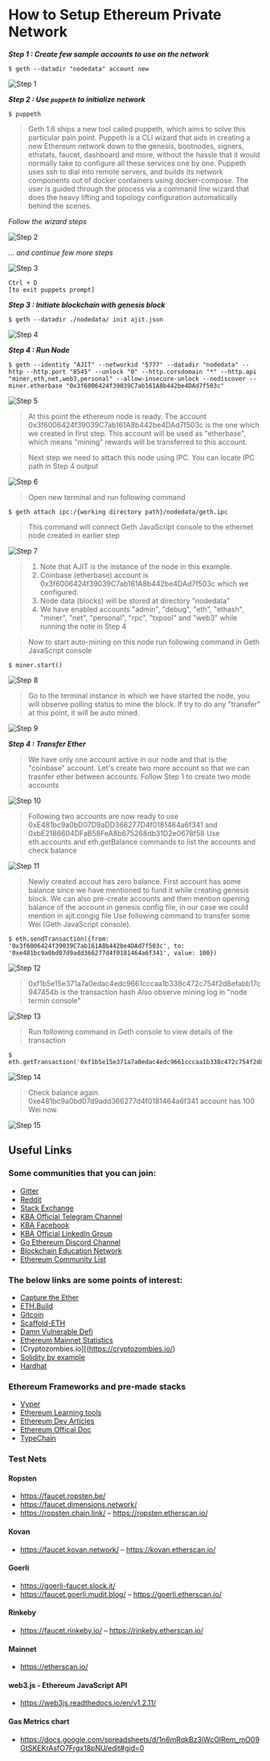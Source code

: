 # How to Setup Ethereum Private Network #

***Step 1 : Create few sample accounts to use on the network***

    $ geth --datadir "nodedata" account new

![Step 1](/assets/Step1.png)

***Step 2 : Use `puppeth` to initialize network***

    $ puppeth

> Geth 1.6 ships a new tool called puppeth, which aims to solve this particular pain point. Puppeth is a CLI wizard that aids in creating a new Ethereum network down to the genesis, bootnodes, signers, ethstats, faucet, dashboard and more, without the hassle that it would normally take to configure all these services one by one. Puppeth uses ssh to dial into remote servers, and builds its network components out of docker containers using docker-compose. The user is guided through the process via a command line wizard that does the heavy lifting and topology configuration automatically behind the scenes.


    
*Follow the wizard steps*

![Step 2](/assets/Step2.png) 

*... and continue few more steps*

![Step 3](/assets/Step3.png) 

    Ctrl + D 
    [to exit puppets prompt]


***Step 3 : Initiate blockchain with genesis block***

    $ geth --datadir ./nodedata/ init ajit.json

![Step 4](/assets/Step4.png)


***Step 4 : Run Node***

    $ geth --identity "AJIT" --networkid "5777" --datadir "nodedata" --http --http.port "8545" --unlock "0" --http.corsdomain "*" --http.api "miner,eth,net,web3,personal" --allow-insecure-unlock --nodiscover --miner.etherbase "0x3f6006424f39039C7ab161A8b442be4DAd7f503c"

![Step 5](/assets/Step5.png)

> At this point the ethereum node is ready. The account 0x3f6006424f39039C7ab161A8b442be4DAd7f503c is the one which we created in first step. This account will be used as "etherbase", which means "mining" rewards will be transferred to this account.

> Next step we need to attach this node using IPC. You can locate IPC path in Step 4 output

![Step 6](/assets/Step6.png)

> Open new terminal and run following command

    $ geth attach ipc:/{working directory path}/nodedata/geth.ipc

> This command will connect Geth JavaScript console to the ethernet node created in earlier step

![Step 7](/assets/Step7.png)

> 1. Note that AJIT is the instance of the node in this example. 
> 2. Coinbase (etherbase) account is 0x3f6006424f39039C7ab161A8b442be4DAd7f503c which we configured. 
> 3. Node data (blocks) will be stored at directory "nodedata"
> 4. We have enabled accounts "admin", "debug", "eth", "ethash", "miner", "net", "personal", "rpc", "txpool" and "web3" while running the note in Step 4

> Now to start auto-mining on this node run following command in Geth JavaScript console

    $ miner.start()

![Step 8](/assets/Step8.png)

> Go to the terminal instance in which we have started the node, you will observe polling status to mine the block. If try to do any "transfer" at this point, it will be auto mined.

![Step 9](/assets/Step9.png)

***Step 4 : Transfer Ether***

> We have only one account active in our node and that is the "coinbase" account. Let's create two more account so that we can trasnfer ether between accounts. Follow Step 1 to create two mode accounts

![Step 10](/assets/Step10.png)


> Following two accounts are now ready to use 0xE481bc9a0bD07D9aDD366277D4f0181464a6f341 and 0xbE2186604DFaB58FeA8b675268db31D2e0678f58
> Use eth.accounts and eth.getBalance commands to list the accounts and check balance


![Step 11](/assets/Step11.png)

> Newly created accout has zero balance. First account has some balance since we have mentioned to fund it while creating genesis block. We can also pre-create accounts and then mention opening balance of the account in genesis config file, in our case we could mention in ajit.congig file
> Use following command to transfer some Wei (Geth JavaScript console). 

    $ eth.sendTransaction({from: '0x3f6006424f39039C7ab161A8b442be4DAd7f503c', to: '0xe481bc9a0bd07d9add366277d4f0181464a6f341', value: 100})


![Step 12](/assets/Step12.png)

> 0xf1b5e15e371a7a0edac4edc9661cccaa1b338c472c754f2d8efabb17c947454b is the transaction hash
> Also observe mining log in "node termin console"

![Step 13](/assets/Step13.png)

> Run following command in Geth console to view details of the transaction

    $ eth.getTransaction('0xf1b5e15e371a7a0edac4edc9661cccaa1b338c472c754f2d8efabb17c947454b')

![Step 14](/assets/Step14.png)

> Check balance again. 0xe481bc9a0bd07d9add366277d4f0181464a6f341 account has 100 Wei now.

![Step 15](/assets/Step15.png)


## Useful Links ##


### Some communities that you can join: ###

- [Gitter](https://gitter.im/ethereum/home)
- [Reddit](https://www.reddit.com/r/ethereum/)
- [Stack Exchange](https://ethereum.stackexchange.com/)
- [KBA Official Telegram Channel](https://t.me/joinchat/EvALMU17xeIpb8NPWA3NFQ)
- [KBA Facebook](https://m.facebook.com/profile.php?id=667759250100685&ref=content_filter)
- [KBA Official LinkedIn Group](https://www.linkedin.com/groups/13861449/)
- [Go Ethereum Discord Channel](https://discord.gg/24NwzHqm)
- [Blockchain Education Network](https://www.blockchainedu.org/)
- [Ethereum Community List](https://ethereum.org/en/community/)

### The below links are some points of interest: ###

- [Capture the Ether](https://capturetheether.com/)
- [ETH.Build](https://eth.build/)
- [Gitcoin](https://gitcoin.co/)
- [Scaffold-ETH](https://github.com/austintgriffith/scaffold-eth)
- [Damn Vulnerable Defi](https://www.damnvulnerabledefi.xyz/)
- [Ethereum Mainnet Statistics](https://www.ethernodes.org/)
- [Cryptozombies.io][(https://cryptozombies.io/)
- [Solidity by example](https://solidity-by-example.org/)
- [Hardhat](https://hardhat.org/)

### Ethereum Frameworks and pre-made stacks ###

- [Vyper](https://vyper.readthedocs.io/en/stable/)
- [Ethereum Learning tools](https://ethereum.org/en/developers/learning-tools/)
- [Ethereum Dev Articles](https://ethereum.org/en/developers/tutorials/)
- [Ethereum Offical Doc](https://ethereum.org/en/developers/docs/)
- [TypeChain](https://github.com/ethereum-ts/TypeChain)


### Test Nets

#### Ropsten
- https://faucet.ropsten.be/
- https://faucet.dimensions.network/
- https://ropsten.chain.link/
– https://ropsten.etherscan.io/

#### Kovan
- https://faucet.kovan.network/
– https://kovan.etherscan.io/

#### Goerli
- https://goerli-faucet.slock.it/
- https://faucet.goerli.mudit.blog/
– https://goerli.etherscan.io/

#### Rinkeby
- https://faucet.rinkeby.io/
– https://rinkeby.etherscan.io/

#### Mainnet
- https://etherscan.io/

#### web3.js - Ethereum JavaScript API
- https://web3js.readthedocs.io/en/v1.2.11/

#### Gas Metrics chart
- https://docs.google.com/spreadsheets/d/1n6mRqkBz3iWcOlRem_mO09GtSKEKrAsfO7Frgx18pNU/edit#gid=0
